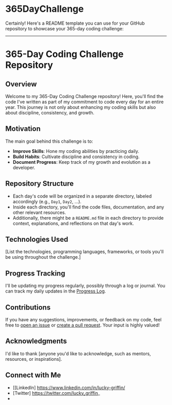 # 365DayChallenge
Certainly! Here's a README template you can use for your GitHub repository to showcase your 365-day coding challenge:

---

# 365-Day Coding Challenge Repository

## Overview

Welcome to my 365-Day Coding Challenge repository! Here, you'll find the code I've written as part of my commitment to code every day for an entire year. This journey is not only about enhancing my coding skills but also about discipline, consistency, and growth.

## Motivation

The main goal behind this challenge is to:
- **Improve Skills**: Hone my coding abilities by practicing daily.
- **Build Habits**: Cultivate discipline and consistency in coding.
- **Document Progress**: Keep track of my growth and evolution as a developer.

## Repository Structure

- Each day's code will be organized in a separate directory, labeled accordingly (e.g., `Day1`, `Day2`, ...).
- Inside each directory, you'll find the code files, documentation, and any other relevant resources.
- Additionally, there might be a `README.md` file in each directory to provide context, explanations, and reflections on that day's work.

## Technologies Used

[List the technologies, programming languages, frameworks, or tools you'll be using throughout the challenge.]

## Progress Tracking

I'll be updating my progress regularly, possibly through a log or journal. You can track my daily updates in the [Progress Log](LINK_TO_LOG).

## Contributions

If you have any suggestions, improvements, or feedback on my code, feel free to [open an issue](LINK_TO_ISSUES) or [create a pull request](LINK_TO_PR). Your input is highly valued!

## Acknowledgments

I'd like to thank [anyone you'd like to acknowledge, such as mentors, resources, or inspirations].

## Connect with Me

- [[LinkedIn] https://www.linkedin.com/in/lucky-griffin/
- [Twitter] https://twitter.com/lucky_griffin_
-

